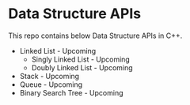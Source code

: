 Data Structure APIs
====================================================================================================
This repo contains below Data Structure APIs in C++.
* Linked List - Upcoming
   * Singly Linked List - Upcoming
   * Doubly Linked List - Upcoming
* Stack - Upcoming
* Queue - Upcoming
* Binary Search Tree - Upcoming
